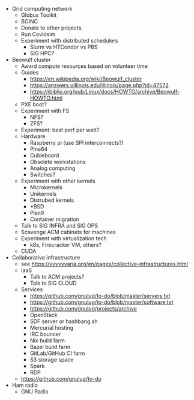 - Grid computing network
  - Globus Toolkit
  - BOINC
  - Donate to other projects.
  - Run Covidsim
  - Experiment with distributed schedulers
    - Slurm vs HTCondor vs PBS
    - SIG HPC?
- Beowulf cluster
  - Award compute resources based on volunteer time
  - Guides
    - https://en.wikipedia.org/wiki/Beowulf_cluster
    - https://answers.uillinois.edu/illinois/page.php?id=47572
    - https://ibiblio.org/pub/Linux/docs/HOWTO/archive/Beowulf-HOWTO.html
  - PXE boot?
  - Experiment with FS
    - NFS?
    - ZFS?
  - Experiment: best perf per watt?
  - Hardware
    - Raspberry pi (use SPI interconnects?)
    - Pine64
    - Cubieboard
    - Obsolete workstations
    - Analog computing
    - Switches?
  - Experiment with other kernels
    - Microkernels
    - Unikernels
    - Distrubed kernels
    - *BSD
    - Plan9
    - Container migration
  - Talk to SIG INFRA and SIG OPS
  - Scavenge ACM cabinets for machines
  - Experiment with virtualization tech
    - k8s, Firecracker VM, others?
  - CUDA
- Collaborative infrastructure
  - see https://vvvvvvaria.org/en/pages/collective-infrastructures.html
  - IaaS
    - Talk to ACM projects?
    - Talk to SIG CLOUD
  - Services
    - https://github.com/gnulug/to-do/blob/master/servers.txt
    - https://github.com/gnulug/to-do/blob/master/software.txt
    - https://github.com/gnulug/projects/archive
    - OpenStack
    - SDF server or hashbang.sh
    - Mercurial hosting
    - IRC bouncer
    - Nix build farm
    - Bazel build farm
    - GitLab/GitHub CI farm
    - S3 storage space
    - Spark
    - RDP
  - https://github.com/gnulug/to-do
- Ham radio
  - GNU Radio
